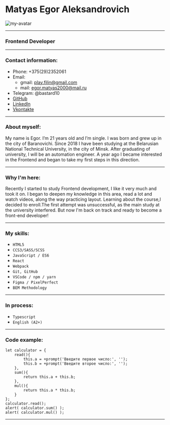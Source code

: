 # Matyas Egor Aleksandrovich

![my-avatar](https://sun9-37.userapi.com/impg/Kw6HEdV7zvHfI5ZaRbr4dIb_ZkrQOPxac82f-w/OxlJF_2VuCI.jpg?size=169x300&quality=95&sign=1e64499d874908574b22092010e9091e&type=album)

---

### Frontend Developer

---

### Contact information:

- Phone: +375(29)2352061
- Email:
  - gmail: play.filin@gmail.com
  - mail: egor.matyas2000@mail.ru
- Telegram: @bastard10
- [GitHub](https://github.com/redh3ad)
- [LinkedIn](https://www.linkedin.com/in/egor-matyas)
- [Vkontakte](https://vk.com/red_h3ad)

---

### About myself:

My name is Egor. I’m 21 years old and I’m single. I was born and grew up in
the city of Baranovichi. Since 2018 I have been studying at the Belarusian
National Technical University, in the city of Minsk. After graduating of
university, I will be an automation engineer. A year ago I became interested
in the Frontend and began to take my first steps in this direction.

---

### Why I'm here:

Recently I started to study Frontend development, I like it very much and took it on. I began to deepen my knowledge in this area, read a lot and watch videos, along the way practicing layout. Learning about the course,I decided to enroll.The first attempt was unsuccessful, as the main study at the university interfered. But now I'm back on track and ready to become a front-end developer!

---

### My skills:

- `HTML5`
- `CCS3/SASS/SCSS`
- `JavaScript / ES6`
- `React`
- `Webpack`
- `Git, GitHub`
- `VSCode / npm / yarn`
- `Figma / PixelPerfect`
- `BEM Methodology`

---

### In process:

- `Typescript`
- `English (A2+)`

---

### Code example:

```
let calculator = {
    read(){
        this.a = +prompt('Введите первое число:', '');
        this.b = +prompt('Введите второе число:', '');
    },
    sum(){
        return this.a + this.b;
    },
    mul(){
        return this.a * this.b;
    }
};
calculator.read();
alert( calculator.sum() );
alert( calculator.mul() );
```

---

